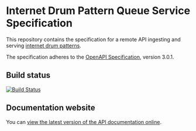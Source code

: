 # Internet Drum Pattern Queue Service Specification

This repository contains the specification for a remote API ingesting and 
serving [internet drum patterns][1].

The specification adheres to the [OpenAPI Specification][2], version 3.0.1.

## Build status

[![Build Status](https://travis-ci.org/internetofdrums/internet-drum-pattern-queue-service-spec.svg?branch=master)](https://travis-ci.org/internetofdrums/internet-drum-pattern-queue-service-spec)

## Documentation website

You can [view the latest version of the API documentation online][3].

[1]: https://github.com/internetofdrums/internet-drum-pattern-spec
[2]: https://github.com/OAI/OpenAPI-Specification
[3]: https://internetofdrums.github.io/internet-drum-pattern-queue-service-spec/
